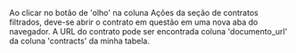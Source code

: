 Ao clicar no botão de 'olho' na coluna Ações da seção de contratos filtrados, deve-se abrir o contrato em questão em uma nova aba do navegador. A URL do contrato pode ser encontrada coluna 'documento_url' da coluna 'contracts' da minha tabela.